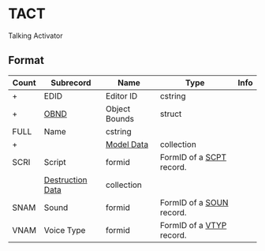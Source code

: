 TACT
====

Talking Activator

## Format

Count | Subrecord | Name | Type | Info
------|-------|------|------|-----
+ | EDID | Editor ID | cstring |
+ | [OBND](Subrecords/OBND.md) | Object Bounds | struct |
 | FULL | Name | cstring |
+ | | [Model Data](Subrecords/Model.md) | collection |
 | SCRI | Script | formid | FormID of a [SCPT](SCPT.md) record.
 | | [Destruction Data](Subrecords/Destruction.md) | collection |
 | SNAM | Sound | formid | FormID of a [SOUN](SOUN.md) record.
 | VNAM | Voice Type | formid | FormID of a [VTYP](VTYP.md) record.
 
